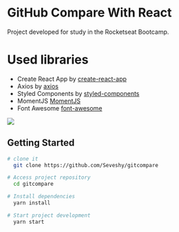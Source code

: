 # GitHub Compare With React

Project developed for study in the Rocketseat Bootcamp.

# Used libraries

- Create React App by [create-react-app](https://github.com/facebook/create-react-app)
- Axios by [axios](https://github.com/axios/axios)
- Styled Components by [styled-components](https://www.styled-components.com/)
- MomentJS [MomentJS](https://momentjs.com/)
- Font Awesome [font-awesome](https://fontawesome.com/)

![](https://github.com/caioorg/github-compare-react/blob/master/example.gif)

## Getting Started

```sh
# clone it
  git clone https://github.com/Seveshy/gitcompare

# Access project repository
  cd gitcompare

# Install dependencies
  yarn install

# Start project development
  yarn start
```
